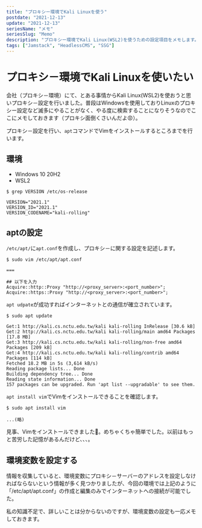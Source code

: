 ```yaml
---
title: "プロキシー環境でKali Linuxを使う"
postdate: "2021-12-13"
update: "2021-12-13"
seriesName: "メモ"
seriesSlug: "Memo"
description: "プロキシー環境でKali Linux(WSL2)を使うための設定項目をメモします。"
tags: ["Jamstack", "HeadlessCMS", "SSG"]
---
```


# プロキシ－環境でKali Linuxを使いたい

会社（プロキシ－環境）にて、とある事情からKali Linux(WSL2)を使おうと思いプロキシ－設定を行いました。普段はWindowsを使用しておりLinuxのプロキシー設定など滅多にやることがなく、やる度に検索することになりそうなのでここにメモしておきます（プロキシ面倒くさいんだよ😡）。

プロキシ－設定を行い、`apt`コマンドでVimをインストールするところまでを行います。

## 環境

- Windows 10 20H2
- WSL2

```shell
$ grep VERSION /etc/os-release

VERSION="2021.1"
VERSION_ID="2021.1"
VERSION_CODENAME="kali-rolling"
```

## aptの設定

`/etc/apt/`に`apt.conf`を作成し、プロキシ－に関する設定を記述します。

```shell
$ sudo vim /etc/apt/apt.conf

===

## 以下を入力
Acquire::http::Proxy "http://<proxy_server>:<port_number>";
Acquire::https::Proxy "http://<proxy_server>:<port_number>";
```

`apt udpate`が成功すればインターネットとの通信が確立されています。

```shell
$ sudo apt update

Get:1 http://kali.cs.nctu.edu.tw/kali kali-rolling InRelease [30.6 kB]
Get:2 http://kali.cs.nctu.edu.tw/kali kali-rolling/main amd64 Packages [17.8 MB]
Get:3 http://kali.cs.nctu.edu.tw/kali kali-rolling/non-free amd64 Packages [209 kB]
Get:4 http://kali.cs.nctu.edu.tw/kali kali-rolling/contrib amd64 Packages [114 kB]
Fetched 18.2 MB in 5s (3,614 kB/s)
Reading package lists... Done
Building dependency tree... Done
Reading state information... Done
157 packages can be upgraded. Run 'apt list --upgradable' to see them.
```

`apt install vim`でVimをインストールできることを確認します。

```shell
$ sudo apt install vim

...(略)
```

見事、Vimをインストールできました🎉。めちゃくちゃ簡単でした。以前はもっと苦労した記憶があるんだけど、、、。

## 環境変数を設定する

情報を収集していると、環境変数にプロキシ－サーバーのアドレスを設定しなければならないという情報が多く見つかりましたが、今回の環境では上記のように「/etc/apt/apt.conf」の作成と編集のみでインターネットへの接続が可能でした。

私の知識不足で、詳しいことは分からないのですが、環境変数の設定も一応メモしておきます。

